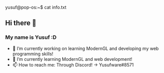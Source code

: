 yusuf@pop-os:~$ cat info.txt
## Hi there 👋
### My name is Yusuf :D

- 🔭 I’m currently working on learning ModernGL and developing my web programming skills!
- 🌱 I’m currently learning ModernGL and web development!
- 📫 How to reach me: Through Discord! -> Yusufware#8571
